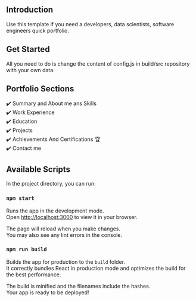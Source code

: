 ## Introduction

Use this template if you need a developers, data scientists, software engineers quick portfolio.

## Get Started

All you need to do is change the content of config.js in build/src repository with your own data.

## Portfolio Sections

✔️ Summary and About me ans Skills  
✔️ Work Experience  
✔️ Education  
✔️ Projects  
✔️ Achievements And Certifications 🏆  
✔️ Contact me

## Available Scripts

In the project directory, you can run:

### `npm start`

Runs the app in the development mode.\
Open [http://localhost:3000](http://localhost:3000) to view it in your browser.

The page will reload when you make changes.\
You may also see any lint errors in the console.


### `npm run build`

Builds the app for production to the `build` folder.\
It correctly bundles React in production mode and optimizes the build for the best performance.

The build is minified and the filenames include the hashes.\
Your app is ready to be deployed!
